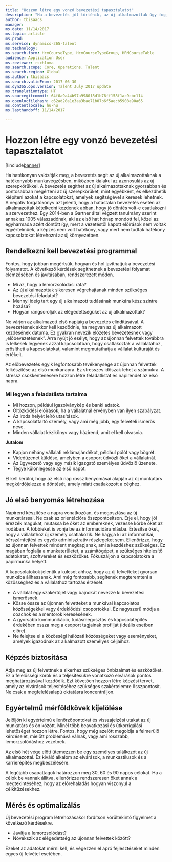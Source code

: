 ```yaml
---
title: "Hozzon létre egy vonzó bevezetési tapasztalatot"
description: "Ha a bevezetés jól történik, az új alkalmazottak úgy fogják érezni, valóban az új szervezethez tartoznak."
author: tbisaacs
manager: 
ms.date: 11/14/2017
ms.topic: article
ms.prod: 
ms.service: dynamics-365-talent
ms.technology: 
ms.search.form: HcmCourseType, HcmCourseTypeGroup, HRMCourseTable
audience: Application User
ms.reviewer: rschloma
ms.search.scope: Core, Operations, Talent
ms.search.region: Global
ms.author: tbisaacs
ms.search.validFrom: 2017-06-30
ms.dyn365.ops.version: Talent July 2017 update
ms.translationtype: HT
ms.sourcegitcommit: 64f0a9a44b97a9980f8d1b76ff158f1ac9cbc114
ms.openlocfilehash: c62ad20a1e3aa3bae71b07b6f5aecb5908a90a65
ms.contentlocale: hu-hu
ms.lasthandoff: 11/14/2017

---
```


# <a name="create-an-engaging-onboarding-experience"></a>Hozzon létre egy vonzó bevezetési tapasztalatot

[!include[banner](includes/banner.md)]

Ha hatékonyan valósítják meg, a bevezetés segít az új alkalmazottaknak a hatékonyabb munkavégzésben, miközben kialakul az azonosulás az új szerepkörükkel. A bevezetés segíthet az új alkalmazottaknak gyorsabban és pontosabban megérteni az új szerepkörüket, mint egyébként, és elkezdhetik kiépíteni azokat a kapcsolatokat, amelyek segítségével sikeresek lehetnek. A negatív forgatókönyv azt jelenti, hogy a hatástalan bevezetés esetén az alkalmazottak kételkedni kezdenek abban, hogy jó döntés volt-e csatlakozni a szervezethez. Egy 2014-ben a Gartner által végzett tanulmány szerint annak az 1005 válaszadónak, aki az első hat hónap mondott fel, közel az egyharmada azért döntött így, mert a vezetéstől kapott előírások nem voltak egyértelműek, a képzés nem volt hatékony, vagy mert nem tudtak hatékony kapcsolatokat létrehozni az új környezetben.

## <a name="have-an-onboarding-program-in-place"></a>Rendelkezni kell bevezetési programmal
Fontos, hogy jobban megértsük, hogyan és hol javíthatjuk a bevezetési folyamatot. A következő kérdések segíthetnek a bevezetési folyamat elemzésében és javításában, rendszerezett módon.

- Mi az, hogy a lemorzsolódási ráta?
- Az új alkalmazottak sikeresen végrehajtanak minden szükséges bevezetési feladatot?
- Mennyi ideig tart egy új alkalmazott tudásának munkára kész szintre hozása?
- Hogyan rangsorolják az elégedettségüket az új alkalmazottak?

Ne várjon az alkalmazott első napjáig a bevezetés elindításával. A bevezetésnek akkor kell kezdődnie, ha megvan az új alkalmazott kezdésének dátuma. Ez gyakran nevezik előzetes bevezetésnek vagy „előbevezetésnek”. Arra nyújt jó esélyt, hogy az újonnan felvettek továbbra is lelkesek legyenek azzal kapcsolatban, hogy csatlakoztak a vállalatához, erősítheti a kapcsolatokat, valamint megmutathatja a vállalat kulturáját és értékeit.

Az előbevezetés egyik legfontosabb tevékenysége az újonnan felvettek felkészítése az első munkanapra. Ez stresszes időszak lehet a számukra. A stressz csökkentenésére hozzon létre feladatlistát és napirendet az első napra.

### <a name="what-to-include-in-a-checklist"></a>Mi legyen a feladatlista tartalma

- Mi hozzon, például igazolványkép és banki adatok.
- Öltözködési előírások, ha a vállalatnál érvényben van ilyen szabályzat.
- Az iroda helyét leíró utasítások.
- A kapcsolattartó személy, vagy ami még jobb, egy felvételi ismerős neve.
- Minden vállalat kézikönyv vagy házirend, amit el kell olvasnia.

**Jutalom**

- Kapjon néhány vállalati reklámajándékot, például pólót vagy bögrét.
- Videóüzenet küldése, amelyben a csoport üdvözli őket a vállalatnál.
- Az ügyvezető vagy egy másik igazgató személyes üdvözlő üzenete.
- Tegye különlegessé az első napot.

El kell kerülni, hogy az első nap rossz benyomásai alapján az új munkatárs megkérdőjelezze a döntését, amely miatt csatlakozott a céghez.

## <a name="create-a-good-first-impression"></a>Jó első benyomás létrehozása

Napirend készítése a napra vonatkozóan, és megosztása az új munkatárssal. Ne csak az orientációra összpontosítson. Érje el, hogy jól érezzék magukat, mutassa be őket az embereknek, vezesse körbe őket az irodában. A többieket is vonja be az információáramlásba. Értesítse őket, hogy a vállalathoz új személy csatlakozik. Ne hagyja ki az informatikai, bérszámfejtési és egyéb adminisztratív részlegeket sem. Ellenőrizze, hogy az újonnan felvettek mindent megkapjanak, ami a kezdéshez szükséges. Ez magában foglalja a munkaterületet, a számítógépet, a szükséges hitelesítő adatokatat, szoftvereket és eszközöket. Fókuszáljon a kapcsolatokra a papírmunka helyett.

A kapcsolatokok jelentik a kulcsot ahhoz, hogy az új felvetteket gyorsan munkába állhassanak. Ami még fontosabb, segítenek megteremteni a közösséghez és a vállalathoz tartozás érzését.

- A vállalat egy szakértőjét vagy bajnokát nevezze ki bevezetési ismerősnek.
- Kösse össze az újonnan felvetteket a munkával kapcsolatos közösségekkel vagy érdeklődési csoportokkal. Ez nagyszerű módja a coachok és a mentorok keresésének.
- A gyorsabb kommunikáció, tudásmegosztás és kapcsolatépítés érdekében ossza meg a csoport tagjainak profilját (ideális esetben előre).
- Ne felejtse el a közösségi hálózati közösségeket vagy eseményeket, amelyek igazodnak az alkalmazott személyes céljaihoz.

## <a name="provide-training"></a>Képzés biztosítása

Adja meg az új felvettnek a sikerhez szükséges önbizalmat és eszközöket. Ez a felelősségi körök és a teljesítésükre vonatkozó elvárások pontos meghatározásával kezdődik. Ezt követően hozzon létre képzési tervet, amely az elvárások teljesítéséhez szükséges szakértelemre összpontosít. Ne csak a megfelelésalapú oktatásra koncentráljon.

## <a name="set-clear-milestones"></a>Egyértelmű mérföldkövek kijelölése

Jelöljön ki egyértelmű ellenőrzőpontokat és visszajelzési utakat az új munkatárs és ön között. Minél több beavatkozási és útkorrigálási lehetőséget hozzon létre. Fontos, hogy még azelőtt megoldja a felmerülő kérdéselet, mielőtt problémává válnak, vagy ami rosszabb, lemorzsolódáshoz vezetnek.

Az első hét vége előtt ütemezzen be egy személyes találkozót az új alkalmazottal. Ez kiváló alkalom az elvárások, a munkastílusok és a karrierépítés megbeszélésére.

A legújabb csapattagok határozzon meg 30, 60 és 90 napos célokat. Ha a célok be vannak állítva, ellenőrizze rendszeresen őket annak a megtekintéséhez, hogy az előrehaladás hogyan viszonyul a célkitűzésekhez.

## <a name="measure-and-optimize"></a>Mérés és optimalizálás

Új bevezetési program létrehozásakor fordítson körültekintő figyelmet a következő kérdésekre. 

- Javítja a lemorzsolódást?
- Növekszik az elégedettség az újonnan felvettek között? 

Ezeket az adatokat mérni kell, és végezzen el apró fejlesztéseket minden egyes új felvétel esetében.


